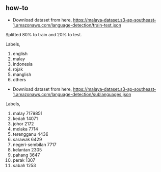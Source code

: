 ## how-to

- Download dataset from here, https://malaya-dataset.s3-ap-southeast-1.amazonaws.com/language-detection/train-test.json

Splitted 80% to train and 20% to test.

Labels,

1. english
2. malay
3. indonesia
4. rojak
5. manglish
6. others

- Download dataset from here, https://malaya-dataset.s3-ap-southeast-1.amazonaws.com/language-detection/sublanguages.json

Labels,

1. malay 7179851
2. kedah 14071
3. johor 2172
4. melaka 7714
5. terengganu 4436
6. sarawak 6429
7. negeri-sembilan 7717
8. kelantan 2305
9. pahang 3647
10. perak 1307
11. sabah 1253

